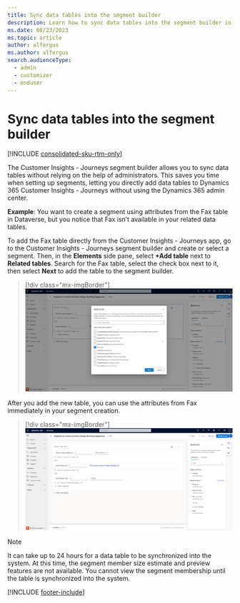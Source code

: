 ```yaml
---
title: Sync data tables into the segment builder
description: Learn how to sync data tables into the segment builder in the Customer Insights - Journeys.
ms.date: 08/23/2023
ms.topic: article
author: alfergus
ms.author: alfergus
search.audienceType: 
  - admin
  - customizer
  - enduser
---
```


# Sync data tables into the segment builder

[!INCLUDE [consolidated-sku-rtm-only](./includes/consolidated-sku-rtm-only.md)]

The Customer Insights - Journeys segment builder allows you to sync data tables without relying on the help of administrators. This saves you time when setting up segments, letting you directly add data tables to Dynamics 365 Customer Insights - Journeys without using the Dynamics 365 admin center.

**Example**: You want to create a segment using attributes from the Fax table in Dataverse, but you notice that Fax isn’t available in your related data tables.

To add the Fax table directly from the Customer Insights - Journeys app, go to the Customer Insights - Journeys segment builder and create or select a segment. Then, in the **Elements** side pane, select **+Add table** next to **Related tables**. Search for the Fax table, select the check box next to it, then select **Next** to add the table to the segment builder. 

> [!div class="mx-imgBorder"]
> ![Add table to segment builder](media/real-time-marketing-add-table-to-segment-builder.png "Add table to segment builder")

After you add the new table, you can use the attributes from Fax immediately in your segment creation.

> [!div class="mx-imgBorder"]
> ![use attributes right away](media/real-time-marketing-use-attributes-right-away.png "use attributes right away")

> [!NOTE]
> It can take up to 24 hours for a data table to be synchronized into the system. At this time, the segment member size estimate and preview features are not available. You cannot view the segment membership until the table is synchronized into the system.  

[!INCLUDE [footer-include](./includes/footer-banner.md)]

